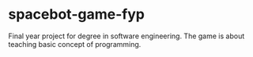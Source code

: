 # spacebot-game-fyp
Final year project for degree in software engineering. The game is about teaching basic concept of programming.
